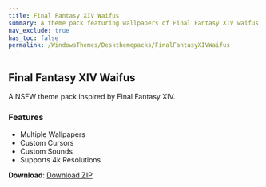 ```yaml
---
title: Final Fantasy XIV Waifus
summary: A theme pack featuring wallpapers of Final Fantasy XIV waifus
nav_exclude: true
has_toc: false
permalink: /WindowsThemes/Deskthemepacks/FinalFantasyXIVWaifus
---
```


## Final Fantasy XIV Waifus
A NSFW theme pack inspired by Final Fantasy XIV.

### Features

- Multiple Wallpapers
- Custom Cursors
- Custom Sounds
- Supports 4k Resolutions

**Download**: [Download ZIP](https://gitlab.com/the-back-room/deskthemepacks/nsfw/final-fantasy-xiv-waifus/-/archive/main/final-fantasy-xiv-waifus-main.zip)